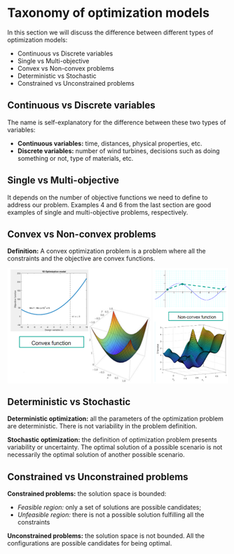 # Taxonomy of optimization models

In this section we will discuss the difference between different types of optimization models:

* Continuous vs Discrete variables
* Single vs Multi-objective
* Convex vs Non-convex problems
* Deterministic vs Stochastic
* Constrained vs Unconstrained problems

## Continuous vs Discrete variables

The name is self-explanatory for the difference between these two types of variables:

* **Continuous variables:** time, distances, physical properties, etc.
* **Discrete variables:** number of wind turbines, decisions such as doing something or not, type of materials, etc.

## Single vs Multi-objective

It depends on the number of objective functions we need to define to address our problem. Examples 4 and 6 from the last section are good examples of single and multi-objective problems, respectively.

## Convex vs Non-convex problems

**Definition:** A convex optimization problem is a problem where all the constraints and the objective are convex functions.


<div style="display: flex; justify-content: space-between;">
  <img src="./figs/convex.png" style="width: 65%;">
  <img src="./figs/non-convex.png" style="width: 34%;">
</div>

## Deterministic vs Stochastic

**Deterministic optimization:** all the parameters of the optimization problem are deterministic. There is not variability in the problem definition.

**Stochastic optimization:** the definition of optimization problem presents variability or uncertainty. The optimal solution of a possible scenario is not necessarily the optimal solution of another possible scenario.

## Constrained vs Unconstrained problems

**Constrained problems:** the solution space is bounded:

* *Feasible region:* only a set of solutions are possible candidates;
* *Unfeasible region:* there is not a possible solution fulfilling all the constraints

**Unconstrained problems:** the solution space is not bounded. All the configurations are possible candidates for being optimal.